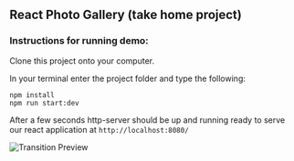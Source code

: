 
## React Photo Gallery (take home project)

### Instructions for running demo:

Clone this project onto your computer.

In your terminal enter the project folder and type the following:

```
npm install
npm run start:dev
```

After a few seconds http-server should be up and running ready to serve our react application at `http://localhost:8080/`

![Transition Preview](https://media.giphy.com/media/9MIIxZQY1uEhioyLym/giphy.gif)